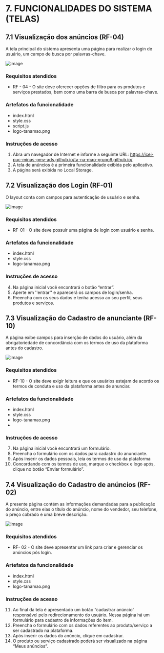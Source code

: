 # 7. FUNCIONALIDADES DO SISTEMA (TELAS)

## 7.1 Visualização dos anúncios (RF-04)

A tela principal do sistema apresenta uma página para realizar o login de usuário, um campo de busca por palavras-chave.

![image](https://user-images.githubusercontent.com/102244252/176074589-b85e2d6c-8be0-469b-8984-76ebf78622ab.png)

### Requisitos atendidos
- RF - 04 - O site deve oferecer opções de filtro para os produtos e serviços prestados, bem como uma barra de busca por palavras-chave.

### Artefatos da funcionalidade
- index.html
- style.css
- script.js
- logo-tanamao.png

### Instruções de acesso
1. Abra um navegador de Internet e informe a seguinte URL:
https://icei-puc-minas-pmv-ads.github.io/ta-na-mao-grupo6.github.io/
2. A tela de anúncios é a primeira funcionalidade exibida pelo aplicativo.
3. A página será exibida no Local Storage.

## 7.2 Visualização dos Login (RF-01)

O layout conta com campos para autenticação de usuário e senha.

![image](https://user-images.githubusercontent.com/102244252/176074701-7244c552-cfe7-4e42-8bc9-2e795ea2c644.png)

### Requisitos atendidos
- RF-01 - O site deve possuir uma página de login com usuário e senha.

### Artefatos da funcionalidade
- index.html
- style.css
- logo-tanamao.png

### Instruções de acesso
4. Na página inicial você encontrará o botão “entrar”.
5. Aperte em ''entrar'' e aparecerá os campos de login/senha.
6. Preencha com os seus dados e tenha acesso ao seu perfil, seus produtos e serviços.

## 7.3 Visualização do Cadastro de anunciante (RF-10)

A página exibe campos para inserção de dados do usuário, além da obrigatoriedade de concordância com os termos de uso da plataforma antes do cadastro.

![image](https://user-images.githubusercontent.com/102244252/176074796-845be5a5-12b6-4968-95b4-b19d7cfbb868.png)

### Requisitos atendidos
- RF-10 - O site deve exigir leitura e que os usuários estejam de acordo os termos de conduta e uso da plataforma antes de anunciar.

### Artefatos da funcionalidade
- index.html
- style.css
- logo-tanamao.png
-
### Instruções de acesso
7. Na página inicial você encontrará um formulário.
8. Preencha o formulário com os dados para cadastro do anunciante.
9. Após inserir os dados pessoais, leia os termos de uso da plataforma
10. Concordando com os termos de uso, marque o checkbox e logo após, clique no botão
“Enviar formulário”.

## 7.4 Visualização do Cadastro de anúncios (RF-02)

A presente página contém as informações demandadas para a publicação do anúncio, entre elas o título do anúncio, nome do vendedor, seu telefone, o preço cobrado e uma breve descrição.

![image](https://user-images.githubusercontent.com/102244252/176074939-cf3955e7-24f9-401b-ad96-0c58d47893a5.png)

### Requisitos atendidos
- RF- 02 - O site deve apresentar um link para criar e gerenciar os anúncios pós login.

### Artefatos da funcionalidade
- index.html
- style.css
- logo-tanamao.png

### Instruções de acesso
11. Ao final da tela é apresentado um botão “cadastrar anúncio” responsável pelo
redirecionamento do usuário. Nessa página há um formulário para cadastro de
informações do item.
12. Preencha o formulário com os dados referentes ao produto/serviço a ser cadastrado
na plataforma.
13. Após inserir os dados do anúncio, clique em cadastrar.
14. O produto ou serviço cadastrado poderá ser visualizado na página “Meus anúncios”.
